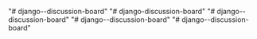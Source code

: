 "# django--discussion-board" 
"# django-discussion-board" 
"# django--discussion-board" 
"# django--discussion-board" 
"# django--discussion-board" 
